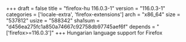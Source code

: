 +++
draft = false
title = "firefox-hu 116.0.3-1"
version = "116.0.3-1"
categories = ['locale-extra', 'firefox-extensions']
arch = "x86_64"
size = "537812"
usize = "588342"
sha1sum = "d456ea275fc1a850a74667c92758db97745aef6f"
depends = "['firefox>=116.0.3']"
+++
Hungarian language support for Firefox